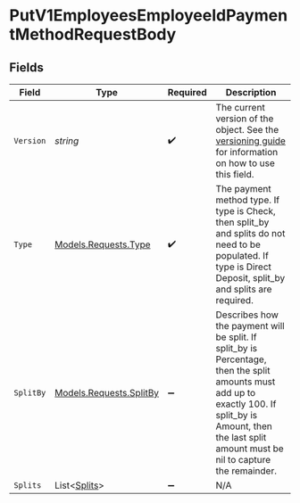 # PutV1EmployeesEmployeeIdPaymentMethodRequestBody


## Fields

| Field                                                                                                                                                                                                          | Type                                                                                                                                                                                                           | Required                                                                                                                                                                                                       | Description                                                                                                                                                                                                    |
| -------------------------------------------------------------------------------------------------------------------------------------------------------------------------------------------------------------- | -------------------------------------------------------------------------------------------------------------------------------------------------------------------------------------------------------------- | -------------------------------------------------------------------------------------------------------------------------------------------------------------------------------------------------------------- | -------------------------------------------------------------------------------------------------------------------------------------------------------------------------------------------------------------- |
| `Version`                                                                                                                                                                                                      | *string*                                                                                                                                                                                                       | :heavy_check_mark:                                                                                                                                                                                             | The current version of the object. See the [versioning guide](https://docs.gusto.com/embedded-payroll/docs/versioning#object-layer) for information on how to use this field.                                  |
| `Type`                                                                                                                                                                                                         | [Models.Requests.Type](../../Models/Requests/Type.md)                                                                                                                                                          | :heavy_check_mark:                                                                                                                                                                                             | The payment method type. If type is Check, then split_by and splits do not need to be populated. If type is Direct Deposit, split_by and splits are required.                                                  |
| `SplitBy`                                                                                                                                                                                                      | [Models.Requests.SplitBy](../../Models/Requests/SplitBy.md)                                                                                                                                                    | :heavy_minus_sign:                                                                                                                                                                                             | Describes how the payment will be split. If split_by is Percentage, then the split amounts must add up to exactly 100. If split_by is Amount, then the last split amount must be nil to capture the remainder. |
| `Splits`                                                                                                                                                                                                       | List<[Splits](../../Models/Requests/Splits.md)>                                                                                                                                                                | :heavy_minus_sign:                                                                                                                                                                                             | N/A                                                                                                                                                                                                            |